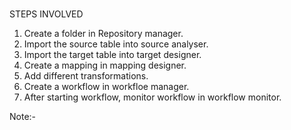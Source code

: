 # 
STEPS INVOLVED 
1. Create a folder in Repository manager.
2. Import the source table into source analyser.
3. Import the target table into target designer.
4. Create a mapping in mapping designer.
5. Add different transformations. 
6. Create a workflow in workfloe manager.
7. After starting workflow, monitor workflow in workflow monitor.

Note:- 

